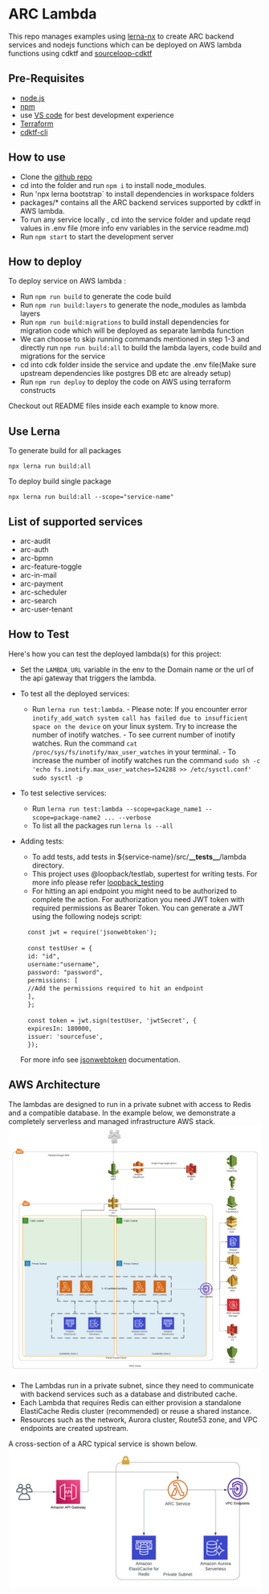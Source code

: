 # ARC Lambda

This repo manages examples using [lerna-nx](https://lerna.js.org/docs/getting-started) to create ARC backend services and nodejs functions which can be deployed on AWS lambda functions using cdktf and [sourceloop-cdktf](https://www.npmjs.com/package/sourceloop-cdktf)

## <a id="prereqs"></a> Pre-Requisites

- [node.js](https://nodejs.dev/download/)
- [npm](https://docs.npmjs.com/cli/v6/commands/npm-install)
- use [VS code](https://code.visualstudio.com/) for best development experience
- [Terraform](https://www.terraform.io/)
- [cdktf-cli](https://www.npmjs.com/package/cdktf-cli)

## How to use

- Clone the [github repo](https://github.com/sourcefuse/arc-lambda)
- cd into the folder and run `npm i` to install node_modules.
- Run 'npx lerna bootstrap` to install dependencies in workspace folders
- packages/\* contains all the ARC backend services supported by cdktf in AWS lambda.
- To run any service locally , cd into the service folder and update reqd values in .env file (more info env variables in the service readme.md)
- Run `npm start` to start the development server

## How to deploy

To deploy service on AWS lambda :

- Run `npm run build` to generate the code build
- Run `npm run build:layers` to generate the node_modules as lambda layers
- Run `npm run build:migrations` to build install dependencies for migration code which will be deployed as separate lambda function
- We can choose to skip running commands mentioned in step 1-3 and directly run `npm run build:all` to build the lambda layers, code build and migrations for the service
- cd into cdk folder inside the service and update the .env file(Make sure upstream dependencies like postgres DB etc are already setup)
- Run `npm run deploy` to deploy the code on AWS using terraform constructs

Checkout out README files inside each example to know more.

## Use Lerna

To generate build for all packages

```
npx lerna run build:all
```

To deploy build single package

```
npx lerna run build:all --scope="service-name"
```

## List of supported services

- arc-audit
- arc-auth
- arc-bpmn
- arc-feature-toggle
- arc-in-mail
- arc-payment
- arc-scheduler
- arc-search
- arc-user-tenant

## How to Test

Here's how you can test the deployed lambda(s) for this project:

- Set the `LAMBDA_URL` variable in the env to the Domain name or the url of the api gateway that triggers the lambda.

- To test all the deployed services:

  - Run `lerna run test:lambda`. - Please note: If you encounter error `inotify_add_watch system call has failed due to insufficient space on the device` on your linux system. Try to increase the number of inotify watches. - To see current number of inotify watches. Run the command `cat /proc/sys/fs/inotify/max_user_watches` in your terminal. - To increase the number of inotify watches run the command `sudo sh -c 'echo fs.inotify.max_user_watches=524288 >> /etc/sysctl.conf'`
    `sudo sysctl -p`

- To test selective services:

  - Run `lerna run test:lambda --scope=package_name1 --scope=package-name2 ... --verbose`
  - To list all the packages run `lerna ls --all`

- Adding tests:

  - To add tests, add tests in ${service-name}/src/**\_\_tests\_\_**/lambda directory.
  - This project uses @loopback/testlab, supertest for writing tests. For more info please refer [loopback_testing](https://loopback.io/doc/en/lb4/Testing-your-application.html)
  - For hitting an api endpoint you might need to be authorized to complete the action. For authorization you need JWT token with required permissions as Bearer Token.
    You can generate a JWT using the following nodejs script:

  ```
    const jwt = require('jsonwebtoken');

    const testUser = {
    id: "id",
    username:"username",
    password: "password",
    permissions: [
    //Add the permissions required to hit an endpoint
    ],
    };

    const token = jwt.sign(testUser, 'jwtSecret', {
    expiresIn: 180000,
    issuer: 'sourcefuse',
    });
  ```

  For more info see [jsonwebtoken](https://www.npmjs.com/package/jsonwebtoken) documentation.

## AWS Architecture

The lambdas are designed to run in a private subnet with access to Redis and a compatible database. In the example below, we demonstrate a completely serverless and managed infrastructure AWS stack.
![ARC Lambda Baseline HLA](./static/arc_lambda_baseline_hla.png)

- The Lambdas run in a private subnet, since they need to communicate with backend services such as a database and distributed cache.
- Each Lambda that requires Redis can either provision a standalone ElastiCache Redis cluster (recommended) or reuse a shared instance.
- Resources such as the network, Aurora cluster, Route53 zone, and VPC endpoints are created upstream.

A cross-section of a ARC typical service is shown below.
![ARC Lambda Baseline HLA](./static/arc_lambda_cross_section.png)
